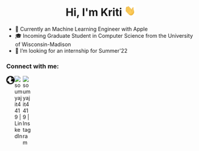 <h1 align="center">Hi, I'm Kriti <img src="https://raw.githubusercontent.com/ABSphreak/ABSphreak/master/gifs/Hi.gif" width="30px"></h1>

-  Currently an Machine Learning Engineer with Apple
- 🎓 Incoming Graduate Student in Computer Science from the University of Wisconsin-Madison
- 💼 I’m looking for an internship for Summer'22

### Connect with me:
[<img align="left" alt="webpage" width="22px" src="https://raw.githubusercontent.com/iconic/open-iconic/master/svg/globe.svg" />][website]
[<img align="left" alt="soumyajit4419  | LinkedIn" width="22px" src="https://cdn.jsdelivr.net/npm/simple-icons@v3/icons/linkedin.svg" />][linkedin]
[<img align="left" alt="soumyajit4419  | Instagram" width="22px" src="https://cdn.jsdelivr.net/npm/simple-icons@v3/icons/instagram.svg" />][instagram]
<br />

[website]: https://kg16.github.io/
[linkedin]: https://www.linkedin.com/in/kritigoyal16/
[instagram]: https://www.instagram.com/_kritigoyal/

